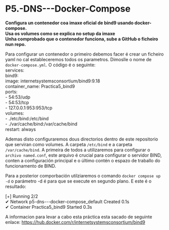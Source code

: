 # P5.-DNS---Docker-Compose
**Configura un contenedor coa imaxe oficial de bind9 usando docker-compose.**  
**Usa os volumes como se explica no setup da imaxe**  
**Unha comprobado que o contenedor funciona, sube a GitHub o ficheiro nun repo.**

Para configurar un contenedor o primeiro debemos facer é crear un ficheiro yaml no cal estableceremos todos os parametros. Dimoslle o nome de ```docker-compose.yml```. O código é o seguinte:  
services:  
  bind9:   
    image: internetsystemsconsortium/bind9:9.18   
    container_name: Practica5_bind9   
    ports:  
      - 54:53/udp  
      - 54:53/tcp  
      - 127.0.0.1:953:953/tcp   
    volumes:  
      - ./etc/bind:/etc/bind  
      - ./var/cache/bind:/var/cache/bind  
    restart: always   


Ademas disto configuraremos dous directorios dentro de este repositorio que serviran como volumes. A carpeta ```/etc/bind``` e a carpeta ```/var/cache/bind```. A primeira de todos a utilizaremos para configurar o ```archivo named.conf```, este arquivo é crucial para configurar o servidor BIND, conten a configuración principal e o último contén o espazo de traballo do funcionamento de BIND.  

Para a posterior comporbación utilziaremos o comando ```docker compose up -d``` o parámetro -d é para que se execute en segundo plano. E este é o resultado:

[+] Running 2/2  
 ✔ Network p5-dns---docker-compose_default  Created                        0.1s   
 ✔ Container Practica5_bind9                Started                        0.3s  

 A informacion para levar a cabo esta práctica esta sacado de seguinte enlace: https://hub.docker.com/r/internetsystemsconsortium/bind9